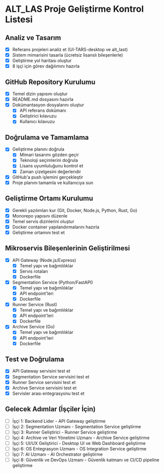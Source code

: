 # ALT_LAS Proje Geliştirme Kontrol Listesi

## Analiz ve Tasarım
- [x] Referans projeleri analiz et (UI-TARS-desktop ve alt_last)
- [x] Sistem mimarisini tasarla (ücretsiz lisanslı bileşenlerle)
- [x] Geliştirme yol haritası oluştur
- [x] 8 işçi için görev dağılımını hazırla

## GitHub Repository Kurulumu
- [x] Temel dizin yapısını oluştur
- [x] README.md dosyasını hazırla
- [x] Dokümantasyon dosyalarını oluştur
  - [x] API referans dokümanı
  - [x] Geliştirici kılavuzu
  - [x] Kullanıcı kılavuzu

## Doğrulama ve Tamamlama
- [x] Geliştirme planını doğrula
  - [x] Mimari tasarımı gözden geçir
  - [x] Teknoloji seçimlerini doğrula
  - [x] Lisans uyumluluğunu kontrol et
  - [x] Zaman çizelgesini değerlendir
- [x] GitHub'a push işlemini gerçekleştir
- [x] Proje planını tamamla ve kullanıcıya sun

## Geliştirme Ortamı Kurulumu
- [x] Gerekli yazılımları kur (Git, Docker, Node.js, Python, Rust, Go)
- [x] Monorepo yapısını düzenle
- [x] Temel servis dizinlerini oluştur
- [x] Docker container yapılandırmalarını hazırla
- [x] Geliştirme ortamını test et

## Mikroservis Bileşenlerinin Geliştirilmesi
- [x] API Gateway (Node.js/Express)
  - [x] Temel yapı ve bağımlılıklar
  - [x] Servis rotaları
  - [x] Dockerfile
- [x] Segmentation Service (Python/FastAPI)
  - [x] Temel yapı ve bağımlılıklar
  - [x] API endpoint'leri
  - [x] Dockerfile
- [x] Runner Service (Rust)
  - [x] Temel yapı ve bağımlılıklar
  - [x] API endpoint'leri
  - [x] Dockerfile
- [x] Archive Service (Go)
  - [x] Temel yapı ve bağımlılıklar
  - [x] API endpoint'leri
  - [x] Dockerfile

## Test ve Doğrulama
- [x] API Gateway servisini test et
- [x] Segmentation Service servisini test et
- [x] Runner Service servisini test et
- [x] Archive Service servisini test et
- [x] Servisler arası entegrasyonu test et

## Gelecek Adımlar (İşçiler İçin)
- [ ] İşçi 1: Backend Lider - API Gateway geliştirme
- [ ] İşçi 2: Segmentation Uzmanı - Segmentation Service geliştirme
- [ ] İşçi 3: Runner Geliştirici - Runner Service geliştirme
- [ ] İşçi 4: Archive ve Veri Yönetimi Uzmanı - Archive Service geliştirme
- [ ] İşçi 5: UI/UX Geliştirici - Desktop UI ve Web Dashboard geliştirme
- [ ] İşçi 6: OS Entegrasyon Uzmanı - OS Integration Service geliştirme
- [ ] İşçi 7: AI Uzmanı - AI Orchestrator geliştirme
- [ ] İşçi 8: Güvenlik ve DevOps Uzmanı - Güvenlik katmanı ve CI/CD pipeline geliştirme
